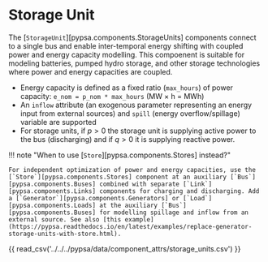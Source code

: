 <!--
SPDX-FileCopyrightText: PyPSA Contributors

SPDX-License-Identifier: CC-BY-4.0
-->

# Storage Unit

The [`StorageUnit`][pypsa.components.StorageUnits] components connect to a single bus and enable inter-temporal energy shifting with coupled power and energy capacity modelling. This compoenent is suitable for modeling batteries, pumped hydro storage, and other storage technologies where power and energy capacities are coupled.

- Energy capacity is defined as a fixed ratio (`max_hours`) of power capacity: `e_nom = p_nom * max_hours` (MW × h = MWh)
- An `inflow` attribute (an exogenous parameter representing an energy input from external sources) and `spill` (energy overflow/spillage) variable are supported
- For storage units, if $p>0$ the storage unit is supplying active power to the bus (discharging) and if $q>0$ it is supplying reactive power.

!!! note "When to use [`Store`][pypsa.components.Stores] instead?"

    For independent optimization of power and energy capacities, use the [`Store`][pypsa.components.Stores] component at an auxiliary [`Bus`][pypsa.components.Buses] combined with separate [`Link`][pypsa.components.Links] components for charging and discharging. Add a [`Generator`][pypsa.components.Generators] or [`Load`][pypsa.components.Loads] at the auxiliary [`Bus`][pypsa.components.Buses] for modelling spillage and inflow from an external source. See also [this example](https://pypsa.readthedocs.io/en/latest/examples/replace-generator-storage-units-with-store.html).

{{ read_csv('../../../pypsa/data/component_attrs/storage_units.csv') }}

